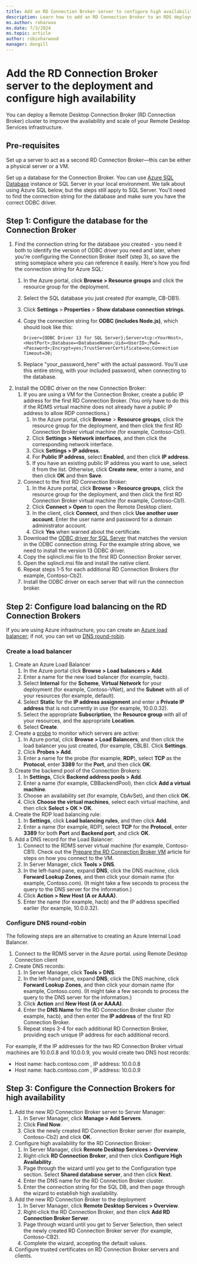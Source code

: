 ```yaml
---
title: Add an RD Connection Broker server to configure high availability in RDS
description: Learn how to add an RD Connection Broker to an RDS deployment for high availability.
ms.author: roharwoo
ms.date: 7/3/2024
ms.topic: article
author: robinharwood
manager: dongill
---
```


# Add the RD Connection Broker server to the deployment and configure high availability

>

You can deploy a Remote Desktop Connection Broker (RD Connection Broker) cluster to improve the availability and scale of your Remote Desktop Services infrastructure.

## Pre-requisites

Set up a server to act as a second RD Connection Broker—this can be either a physical server or a VM.

Set up a database for the Connection Broker. You can use [Azure SQL Database](/azure/azure-sql/database/single-database-create-quickstart#create-a-new-aure-sql-database) instance or SQL Server in your local environment. We talk about using Azure SQL below, but the steps still apply to SQL Server. You'll need to find the connection string for the database and make sure you have the correct ODBC driver.

## Step 1: Configure the database for the Connection Broker

1. Find the connection string for the database you created - you need it both to identify the version of ODBC driver you need and later, when you're configuring the Connection Broker itself (step 3), so save the string someplace where you can reference it easily. Here's how you find the connection string for Azure SQL:
    1. In the Azure portal, click **Browse > Resource groups** and click the resource group for the deployment.
    2. Select the SQL database you just created (for example, CB-DB1).
    3. Click **Settings** > **Properties** > **Show database connection strings**.
    4. Copy the connection string for **ODBC (includes Node.js)**, which should look like this:

        ```
        Driver={ODBC Driver 13 for SQL Server};Server=tcp:<YourHost>,<HostPort>;Database=<DatabaseName>;Uid=<UserID>;Pwd=<Password>;Encrypt=yes;TrustServerCertificate=no;Connection Timeout=30;
        ```

    5. Replace "your_password_here" with the actual password. You'll use this entire string, with your included password, when connecting to the database.
2. Install the ODBC driver on the new Connection Broker:
    1. If you are using a VM for the Connection Broker, create a public IP address for the first RD Connection Broker. (You only have to do this if the RDMS virtual machine does not already have a public IP address to allow RDP connections.)
        1. In the Azure portal, click **Browse** > **Resource groups**, click the resource group for the deployment, and then click the first RD Connection Broker virtual machine (for example, Contoso-Cb1).
        2. Click **Settings > Network interfaces**, and then click the corresponding network interface.
        3. Click **Settings > IP address**.
        4. For **Public IP address**, select **Enabled**, and then click **IP address**.
        5. If you have an existing public IP address you want to use, select it from the list. Otherwise, click **Create new**, enter a name, and then click **OK** and then **Save**.
    2. Connect to the first RD Connection Broker:
        1. In the Azure portal, click **Browse** > **Resource groups**, click the resource group for the deployment, and then click the first RD Connection Broker virtual machine (for example, Contoso-Cb1).
        2. Click **Connect > Open** to open the Remote Desktop client.
        3. In the client, click **Connect**, and then click **Use another user account**. Enter the user name and password for a domain administrator account.
        4. Click **Yes** when warned about the certificate.
    3. Download the [ODBC driver for SQL Server](https://www.microsoft.com/download/confirmation.aspx?id=50420) that matches the version in the ODBC connection string. For the example string above, we need to install the version 13 ODBC driver.
    4. Copy the sqlincli.msi file to the first RD Connection Broker server.
    5. Open the sqlincli.msi file and install the native client.
    6. Repeat steps 1-5 for each additional RD Connection Brokers (for example, Contoso-Cb2).
    7. Install the ODBC driver on each server that will run the connection broker.

## Step 2: Configure load balancing on the RD Connection Brokers

If you are using Azure infrastructure, you can create an [Azure load balancer](#create-a-load-balancer); if not, you can set up [DNS round-robin](#configure-dns-round-robin).

### Create a load balancer
1. Create an Azure Load Balancer
    1. In the Azure portal click **Browse > Load balancers > Add**.
    2. Enter a name for the new load balancer (for example, hacb).
    3. Select **Internal** for the **Scheme**, **Virtual Network** for your deployment (for example, Contoso-VNet), and the **Subnet** with all of your resources (for example, default).
    4. Select **Static** for the **IP address assignment** and enter a **Private IP address** that is not currently in use (for example, 10.0.0.32).
    5. Select the appropriate **Subscription**, the **Resource group** with all of your resources, and the appropriate **Location**.
    6. Select **Create**.
2. Create a [probe](/azure/load-balancer/load-balancer-custom-probe-overview) to monitor which servers are active:
    1. In Azure portal, click **Browse > Load Balancers**, and then click the load balancer you just created, (for example, CBLB). Click **Settings**.
    2. Click **Probes > Add**.
    3. Enter a name for the probe (for example, **RDP**), select **TCP** as the **Protocol**, enter **3389** for the **Port**, and then click **OK**.
3. Create the backend pool of the Connection Brokers:
    1. In **Settings**, Click **Backend address pools > Add**.
    2. Enter a name (for example, CBBackendPool), then click **Add a virtual machine**.
    3. Choose an availability set (for example, CbAvSet), and then click **OK**.
    3. Click **Choose the virtual machines**, select each virtual machine, and then click **Select > OK > OK**.
4. Create the RDP load balancing rule:
    1. In **Settings**, click **Load balancing rules**, and then click **Add**.
    2. Enter a name (for example, RDP), select **TCP** for the **Protocol**, enter **3389** for both **Port** and **Backend port**, and click **OK**.
5. Add a DNS record for the Load Balancer:
    1. Connect to the RDMS server virtual machine (for example, Contoso-CB1). Check out the [Prepare the RD Connection Broker VM](./rds-prepare-vms.md) article for steps on how you connect to the VM.
    2. In Server Manager, click **Tools > DNS**.
    3. In the left-hand pane, expand **DNS**, click the DNS machine, click **Forward Lookup Zones**, and then click your domain name (for example, Contoso.com). (It might take a few seconds to process the query to the DNS server for the information.)
    4. Click **Action > New Host (A or AAAA)**.
    9. Enter the name (for example, hacb) and the IP address specified earlier (for example, 10.0.0.32).

### Configure DNS round-robin

The following steps are an alternative to creating an Azure Internal Load Balancer.

1. Connect to the RDMS server in the Azure portal. using Remote Desktop Connection client
2. Create DNS records:
    1. In Server Manager, click **Tools > DNS**.
    2. In the left-hand pane, expand **DNS**, click the DNS machine, click **Forward Lookup Zones**, and then click your domain name (for example, Contoso.com). (It might take a few seconds to process the query to the DNS server for the information.)
    3. Click **Action** and **New Host (A or AAAA)**.
    4. Enter the **DNS Name** for the RD Connection Broker cluster (for example, hacb), and then enter the **IP address** of the first RD Connection Broker.
    5. Repeat steps 3-4 for each additional RD Connection Broker, providing each unique IP address for each additional record.


For example, if the IP addresses for the two RD Connection Broker virtual machines are 10.0.0.8 and 10.0.0.9, you would create two DNS host records:
- Host name: hacb.contoso.com , IP address: 10.0.0.8
- Host name: hacb.contoso.com , IP address: 10.0.0.9

## Step 3: Configure the Connection Brokers for high availability

1. Add the new RD Connection Broker server to Server Manager:
    1. In Server Manager, click **Manage > Add Servers**.
    2. Click **Find Now**.
    3. Click the newly created RD Connection Broker server (for example, Contoso-Cb2) and click **OK**.
2. Configure high availability for the RD Connection Broker:
    1. In Server Manager, click **Remote Desktop Services > Overview**.
    2. Right-click **RD Connection Broker**, and then click **Configure High Availability**.
    3. Page through the wizard until you get to the Configuration type section. Select **Shared database server**, and then click **Next**.
    4. Enter the DNS name for the RD Connection Broker cluster.
    5. Enter the connection string for the SQL DB, and then page through the wizard to establish high availability.
3. Add the new RD Connection Broker to the deployment
    1. In Server Manager, click **Remote Desktop Services > Overview**.
    2. Right-click the RD Connection Broker, and then click **Add RD Connection Broker Server**.
    3. Page through wizard until you get to Server Selection, then select the newly created RD Connection Broker server (for example, Contoso-CB2).
    4. Complete the wizard, accepting the default values.
4. Configure trusted certificates on RD Connection Broker servers and clients.
